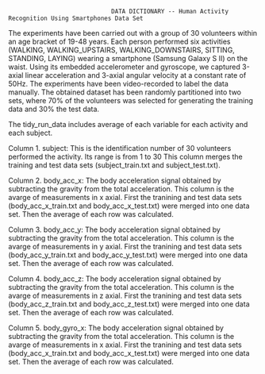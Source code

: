                                 DATA DICTIONARY -- Human Activity Recognition Using Smartphones Data Set
                                
The experiments have been carried out with a group of 30 volunteers within an age bracket of 19-48 years. Each person performed six activities (WALKING, WALKING_UPSTAIRS, WALKING_DOWNSTAIRS, SITTING, STANDING, LAYING) wearing a smartphone (Samsung Galaxy S II) on the waist. Using its embedded accelerometer and gyroscope, we captured 3-axial linear acceleration and 3-axial angular velocity at a constant rate of 50Hz. The experiments have been video-recorded to label the data manually. The obtained dataset has been randomly partitioned into two sets, where 70% of the volunteers was selected for generating the training data and 30% the test data. 

The tidy_run_data includes average of each variable for each activity and each subject.

Column 1. subject:
  This is the identification number of 30 volunteers performed the activity. Its range is from 1 to 30
  This column merges the training and test data sets (subject_train.txt and subject_test.txt).
  
Column 2. body_acc_x:
  The body acceleration signal obtained by subtracting the gravity from the total acceleration. This column is the avarge of measurements in x axial.
  First the tranining and test data sets (body_acc_x_train.txt and body_acc_x_test.txt) were merged into one data set. Then the average of each row was calculated. 
  
Column 3. body_acc_y:
  The body acceleration signal obtained by subtracting the gravity from the total acceleration. This column is the avarge of measurements in y axial.
  First the tranining and test data sets (body_acc_y_train.txt and body_acc_y_test.txt) were merged into one data set. Then the average of each row was calculated. 

Column 4. body_acc_z:
  The body acceleration signal obtained by subtracting the gravity from the total acceleration. This column is the avarge of measurements in z axial.
  First the tranining and test data sets (body_acc_z_train.txt and body_acc_z_test.txt) were merged into one data set. Then the average of each row was calculated.
  
Column 5. body_gyro_x:
  The body acceleration signal obtained by subtracting the gravity from the total acceleration. This column is the avarge of measurements in x axial.
  First the tranining and test data sets (body_acc_x_train.txt and body_acc_x_test.txt) were merged into one data set. Then the average of each row was calculated.

